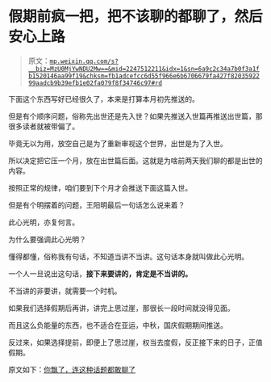 # 假期前疯一把，把不该聊的都聊了，然后安心上路

> 原文：[`mp.weixin.qq.com/s?__biz=MzU0MjYwNDU2Mw==&mid=2247512211&idx=1&sn=6a9c2c34a7b0f3a1fb1520146aa99f19&chksm=fb1adcefcc6d55f966e6b6706679fa427f8203592299aadcb9b39efb1e02fa079f8f34746c97#rd`](http://mp.weixin.qq.com/s?__biz=MzU0MjYwNDU2Mw==&mid=2247512211&idx=1&sn=6a9c2c34a7b0f3a1fb1520146aa99f19&chksm=fb1adcefcc6d55f966e6b6706679fa427f8203592299aadcb9b39efb1e02fa079f8f34746c97#rd)

下面这个东西写好已经很久了，本来是打算本月初先推送的。

但是有个顺序问题，俗称先出世还是先入世？如果先推送入世篇再推送出世篇，那很多读者就被带偏了。

毕竟无以为用，放空自己是为了重新审视这个世界，出世是为了入世。

所以决定把它压一个月，放在出世篇后面。这就是为啥前两天我们聊的都是出世的内容。

按照正常的规律，咱们要到下个月才会推送下面这篇入世。

但是有个明摆着的问题，王阳明最后一句话怎么说来着？

此心光明，亦复何言。

为什么要强调此心光明？

懂得都懂，俗称我有句话，不知道当讲不当讲。这句话本身就叫做此心光明。

一个人一旦说出这句话，**接下来要讲的，肯定是不当讲的。** 

不当讲的非要讲，就需要一个时机。

如果我们选择假期后再讲，讲完上思过崖，那很长一段时间就没得见面。

而且这么负能量的东西，也不适合在亚运，中秋，国庆假期期间推送。

反过来，如果选择提前，即便上了思过崖，权当去度假，反正接下来的日子，正值假期。

原文如下：[你飘了，连这种话题都敢聊了](http://mp.weixin.qq.com/s?__biz=MzU3NDc5Nzc0NQ==&mid=2247525592&idx=1&sn=b067e0044a27be31d4e1dc76e6ef3c88&chksm=fd2ec606ca594f1002cbe32e44fa83838416bdbe39bf93bfe4d7c5b567f74068439177cedcfb&scene=21#wechat_redirect)